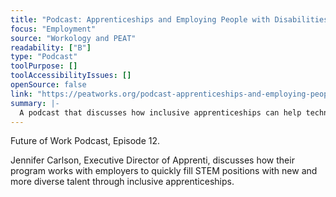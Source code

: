 ```yaml
---
title: "Podcast: Apprenticeships and Employing People with Disabilities"
focus: "Employment"
source: "Workology and PEAT"
readability: ["B"]
type: "Podcast"
toolPurpose: []
toolAccessibilityIssues: []
openSource: false
link: "https://peatworks.org/podcast-apprenticeships-and-employing-people-with-disabilities/"
summary: |-
  A podcast that discusses how inclusive apprenticeships can help technology companies find new, diverse talent.
---
```

Future of Work Podcast, Episode 12.

Jennifer Carlson, Executive Director of Apprenti, discusses how their program works with employers to quickly fill STEM positions with new and more diverse talent through inclusive apprenticeships.
